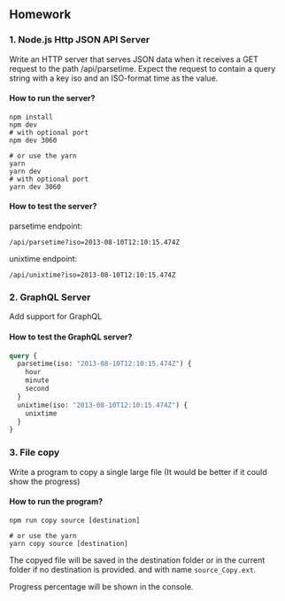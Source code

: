 ## Homework

### 1. Node.js Http JSON API Server
Write an HTTP server that serves JSON data when it receives a GET request
to the path /api/parsetime. Expect the request to contain a query string
with a key iso and an ISO-format time as the value.

#### How to run the server?
```shell
npm install
npm dev
# with optional port
npm dev 3060

# or use the yarn
yarn
yarn dev
# with optional port
yarn dev 3060

```

#### How to test the server?
parsetime endpoint:
```shell
/api/parsetime?iso=2013-08-10T12:10:15.474Z
```

unixtime endpoint:
```shell
/api/unixtime?iso=2013-08-10T12:10:15.474Z
```

### 2. GraphQL Server
Add support for GraphQL

#### How to test the GraphQL server?
```graphql
query {
  parsetime(iso: "2013-08-10T12:10:15.474Z") {
    hour
    minute
    second
  }
  unixtime(iso: "2013-08-10T12:10:15.474Z") {
    unixtime
  }
}
```

### 3. File copy
Write a program to copy a single large file (It would be better if it could show
the progress)

#### How to run the program?
```shell
npm run copy source [destination]

# or use the yarn
yarn copy source [destination]

```
The copyed file will be saved in the destination folder or in the current folder if no destination is provided. and with name `source_Copy.ext`.

Progress percentage will be shown in the console.